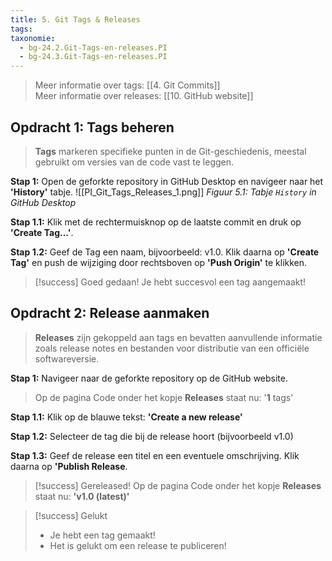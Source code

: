 ```yaml
---
title: 5. Git Tags & Releases
tags: 
taxonomie:
  - bg-24.2.Git-Tags-en-releases.PI
  - bg-24.3.Git-Tags-en-releases.PI
---
```


> Meer informatie over tags: [[4. Git Commits]]\
> Meer informatie over releases: [[10. GitHub website]]

## Opdracht 1: Tags beheren
>**Tags** markeren specifieke punten in de Git-geschiedenis, meestal gebruikt om versies van de code vast te leggen. 

**Stap 1:** Open de geforkte repository in GitHub Desktop en navigeer naar het **'History'** tabje.
![[PI_Git_Tags_Releases_1.png]]
*Figuur 5.1: Tabje `History` in GitHub Desktop*

**Stap 1.1:** Klik met de rechtermuisknop op de laatste commit en druk op **'Create Tag...'**.

**Stap 1.2:** Geef de Tag een naam, bijvoorbeeld: v1.0. Klik daarna op **'Create Tag'** en push de wijziging door rechtsboven op **'Push Origin'** te klikken.

> [!success] Goed gedaan!
> Je hebt succesvol een tag aangemaakt!

## Opdracht 2: Release aanmaken
>**Releases** zijn gekoppeld aan tags en bevatten aanvullende informatie zoals release notes en bestanden voor distributie van een officiële softwareversie.

**Stap 1:** Navigeer naar de geforkte repository op de GitHub website.

> Op de pagina Code onder het kopje **Releases** staat nu: '**1** tags'

**Stap 1.1:** Klik op de blauwe tekst: **'Create a new release'**

**Stap 1.2:** Selecteer de tag die bij de release hoort (bijvoorbeeld v1.0)

**Stap 1.3:** Geef de release een titel en een eventuele omschrijving. Klik daarna op **'Publish Release**.

> [!success] Gereleased!
> Op de pagina Code onder het kopje **Releases** staat nu: **'v1.0 (latest)'**

> [!success] Gelukt
> - Je hebt een tag gemaakt!
> - Het is gelukt om een release te publiceren!